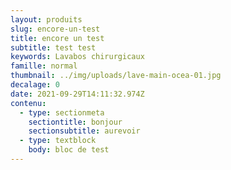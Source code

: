 ```yaml
---
layout: produits
slug: encore-un-test
title: encore un test
subtitle: test test
keywords: Lavabos chirurgicaux
famille: normal
thumbnail: ../img/uploads/lave-main-ocea-01.jpg
decalage: 0
date: 2021-09-29T14:11:32.974Z
contenu:
  - type: sectionmeta
    sectiontitle: bonjour
    sectionsubtitle: aurevoir
  - type: textblock
    body: bloc de test
---
```

